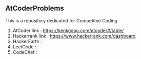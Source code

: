 ## AtCoderProblems

This is a repository dedicated for Competitve Coding

1. AtCoder link : https://kenkoooo.com/atcoder#/table/
2. Hackerrank link : https://www.hackerrank.com/dashboard
3. HackerEarth : 
4. LeetCode :
5. CodeChef :